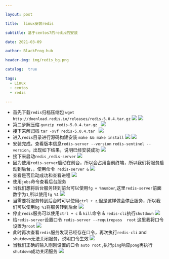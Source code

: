 ```yaml
---

layout: post

title:  linux安装redis

subtitle: 基于centos7的redis的安装 

date: 2021-03-09

author: BlackFrog-hub

header-img: img/redis_bg.png

catalog:  true

tags:
  - Linux
  - centos
  - redis
  
---
```


- 首先下载`redis`归档压缩包 `wget http://doenload.redis.io/releases/redis-5.0.4.tar.gz`
![](http://blackfrog.top/img/redis_install_1.png)
![](http://blackfrog.top/img/redis_install_2.png)
- 第二步解压缩 `gunzip redis-5.0.4.tar.gz `
![](http://blackfrog.top/img/redis_install_3.png)
- 接下来解归档 `tar -xvf redis-5.0.4.tar `
![](http://blackfrog.top/img/redis_install_4.png)
- 进入`redis`目录进行源码构建安装 `make && make install`
![](http://blackfrog.top/img/redis_install_5.png)
![](http://blackfrog.top/img/redis_install_6.png)
- 安装完成。查看版本信息`redis-server --version` `redis-sentinel --version`，出现如下结果，说明已经安装成功
![](http://blackfrog.top/img/redis_install_7.png)
- 接下来启动`redis` ,`redis-server` 
![](http://blackfrog.top/img/redis_install_8.png)
- 因为使用`redis-server`启动在前台，所以会占用当前终端，所以我们将服务启动到后台，，使用命令` redis-server &`
![](http://blackfrog.top/img/redis_install_9.png)
- 查看是否启动成功和查看进程
![](http://blackfrog.top/img/redis_install_10.png)
- 使用`jobs`命令查看后台服务
- 当我们想将后台服务转到前台可以使用`fg + %number`,这里`redis-server`前面数字为`1`,所以使用`fg %1`
![](http://blackfrog.top/img/redis_install_11.png)
- 当需要将服务转到后台时可以使用`ctrl + z`,但是这样做会停止服务，所以我们可以使用`bg %1`将服务转到后台
![](http://blackfrog.top/img/redis_install_12.png)
- 停止`redis`服务可以使用`ctrl + c` & `kill`命令 & `redis-cli`执行`shutdown`
![](http://blackfrog.top/img/redis_install_13.png)
- 给`redis-server`设置口令 `redis-server --requirepass  root` 这里我将口令设置为`root`
![](http://blackfrog.top/img/redis_install_14.png)
- 此时再次查看`redis`服务发现已经存在口令，再次执行`redis-cli` and `shutdown`无法关闭服务，说明口令生效
![](http://blackfrog.top/img/redis_install_15.png)
- 当我们正确的输入刚刚设置的口令 `auto root` ,执行`ping`响应`pong`再执行`shutdown`成功关闭服务
![](http://blackfrog.top/img/redis_install_16.png)

